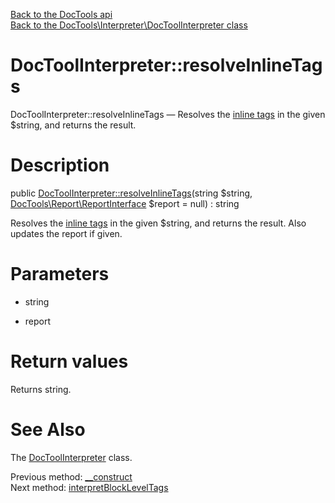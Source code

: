 [Back to the DocTools api](https://github.com/lingtalfi/DocTools/blob/master/doc/api/DocTools.md)<br>
[Back to the DocTools\Interpreter\DocToolInterpreter class](https://github.com/lingtalfi/DocTools/blob/master/doc/api/DocTools/Interpreter/DocToolInterpreter.md)


DocToolInterpreter::resolveInlineTags
================



DocToolInterpreter::resolveInlineTags — Resolves the [inline tags](https://github.com/lingtalfi/DocTools/blob/master/doc/pages/doctool-markup-language.md#inline-functions) in the given $string, and returns the result.




Description
================


public [DocToolInterpreter::resolveInlineTags](https://github.com/lingtalfi/DocTools/blob/master/doc/api/DocTools/Interpreter/DocToolInterpreter/resolveInlineTags.md)(string $string, [DocTools\Report\ReportInterface](https://github.com/lingtalfi/DocTools/blob/master/doc/api/DocTools/Report/ReportInterface.md) $report = null) : string




Resolves the [inline tags](https://github.com/lingtalfi/DocTools/blob/master/doc/pages/doctool-markup-language.md#inline-functions) in the given $string, and returns the result.
Also updates the report if given.




Parameters
================


- string

    

- report

    


Return values
================

Returns string.







See Also
================

The [DocToolInterpreter](https://github.com/lingtalfi/DocTools/blob/master/doc/api/DocTools/Interpreter/DocToolInterpreter.md) class.

Previous method: [__construct](https://github.com/lingtalfi/DocTools/blob/master/doc/api/DocTools/Interpreter/DocToolInterpreter/__construct.md)<br>Next method: [interpretBlockLevelTags](https://github.com/lingtalfi/DocTools/blob/master/doc/api/DocTools/Interpreter/DocToolInterpreter/interpretBlockLevelTags.md)<br>

